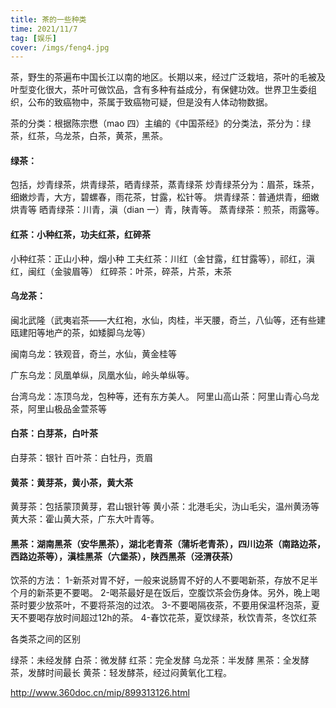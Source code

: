 ```yaml
---
title: 茶的一些种类
time: 2021/11/7
tag: [娱乐]
cover: /imgs/feng4.jpg
---
```




茶，野生的茶遍布中国长江以南的地区。长期以来，经过广泛栽培，茶叶的毛被及叶型变化很大，茶叶可做饮品，含有多种有益成分，有保健功效。世界卫生委组织，公布的致癌物中，茶属于致癌物可疑，但是没有人体动物数据。

茶的分类：根据陈宗懋（mao 四）主编的《中国茶经》的分类法，茶分为：绿茶，红茶，乌龙茶，白茶，黄茶，黑茶。

#### 绿茶：

包括，炒青绿茶，烘青绿茶，晒青绿茶，蒸青绿茶
炒青绿茶分为：眉茶，珠茶，细嫩炒青，大方，碧螺春，雨花茶，甘露，松针等。
烘青绿茶：普通烘青，细嫩烘青等
晒青绿茶：川青，滇（dian 一）青，陕青等。
蒸青绿茶：煎茶，雨露等。

#### 红茶：小种红茶，功夫红茶，红碎茶

小种红茶：正山小种，烟小种
工夫红茶：川红（金甘露，红甘露等），祁红，滇红，闽红（金骏眉等）
红碎茶：叶茶，碎茶，片茶，末茶

#### 乌龙茶：

闽北武隆（武夷岩茶——大红袍，水仙，肉桂，半天腰，奇兰，八仙等，还有些建瓯建阳等地产的茶，如矮脚乌龙等）

闽南乌龙：铁观音，奇兰，水仙，黄金桂等

广东乌龙：凤凰单纵，凤凰水仙，岭头单纵等。

台湾乌龙：冻顶乌龙，包种等，还有东方美人。
阿里山高山茶：阿里山青心乌龙茶，阿里山极品金萱茶等

#### 白茶：白芽茶，白叶茶

白芽茶：银针
百叶茶：白牡丹，贡眉

#### 黄茶：黄芽茶，黄小茶，黄大茶

黄芽茶：包括蒙顶黄芽，君山银针等
黄小茶：北港毛尖，沩山毛尖，温州黄汤等
黄大茶：霍山黄大茶，广东大叶青等。

#### 黑茶：湖南黑茶（安华黑茶），湖北老青茶（蒲圻老青茶），四川边茶（南路边茶，西路边茶等），滇桂黑茶（六堡茶），陕西黑茶（泾渭茯茶）


饮茶的方法：
1-新茶对胃不好，一般来说肠胃不好的人不要喝新茶，存放不足半个月的新茶更不要喝。
2-喝茶最好是在饭后，空腹饮茶会伤身体。另外，晚上喝茶时要少放茶叶，不要将茶泡的过浓。
3-不要喝隔夜茶，不要用保温杯泡茶，夏天不要喝存放时间超过12h的茶。
4-春饮花茶，夏饮绿茶，秋饮青茶，冬饮红茶



各类茶之间的区别

绿茶：未经发酵
白茶：微发酵
红茶：完全发酵
乌龙茶：半发酵
黑茶：全发酵茶，发酵时间最长
黄茶：轻发酵茶，经过闷黄氧化工程。

http://www.360doc.cn/mip/899313126.html